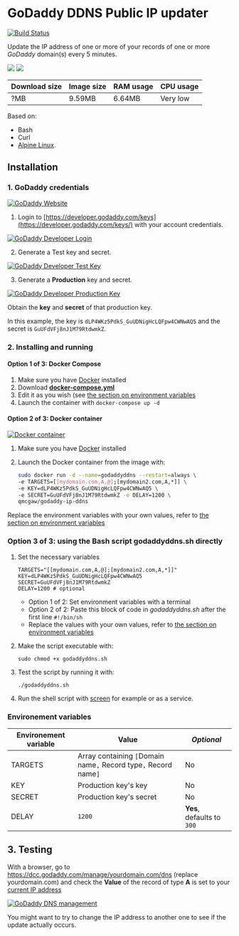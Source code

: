 # GoDaddy DDNS Public IP updater

[![Build Status](https://travis-ci.org/qdm12/godaddy-ip-ddns.svg?branch=master)](https://travis-ci.org/qdm12/godaddy-ip-ddns)

Update the IP address of one or more of your records of one or more *GoDaddy* domain(s) every 5 minutes.

[![](https://images.microbadger.com/badges/image/qmcgaw/godaddy-ip-ddns.svg)](https://microbadger.com/images/qmcgaw/godaddy-ip-ddns)
[![](https://images.microbadger.com/badges/version/qmcgaw/godaddy-ip-ddns.svg)](https://microbadger.com/images/qmcgaw/godaddy-ip-ddns)

| Download size | Image size | RAM usage | CPU usage |
| --- | --- | --- | --- |
| ?MB | 9.59MB | 6.64MB | Very low |

Based on:
- Bash
- Curl
- [Alpine Linux](https://hub.docker.com/_/alpine/).

## Installation

### 1. GoDaddy credentials

[![GoDaddy Website](https://github.com/qdm12/godaddy-ip-ddns/raw/master/readme/godaddy.png)](https://godaddy.com)

1. Login to [https://developer.godaddy.com/keys](https://developer.godaddy.com/keys/) with your account credentials.

[![GoDaddy Developer Login](https://github.com/qdm12/godaddy-ip-ddns/raw/master/readme/login.gif)](https://developer.godaddy.com/keys)

2. Generate a Test key and secret.

[![GoDaddy Developer Test Key](https://github.com/qdm12/godaddy-ip-ddns/raw/master/readme/testkey.gif)](https://developer.godaddy.com/keys)

3. Generate a **Production** key and secret.

[![GoDaddy Developer Production Key](https://github.com/qdm12/godaddy-ip-ddns/raw/master/readme/productionkey.gif)](https://developer.godaddy.com/keys)

Obtain the **key** and **secret** of that production key.

In this example, the key is `dLP4WKz5PdkS_GuUDNigHcLQFpw4CWNwAQ5` and the secret is `GuUFdVFj8nJ1M79RtdwmkZ`.

### 2. Installing and running

#### Option 1 of 3: Docker Compose

1. Make sure you have [Docker](https://docs.docker.com/install/) installed
1. Download [**docker-compose.yml**](https://github.com/qdm12/godaddy-ip-ddns/blob/master/docker-compose.yml)
1. Edit it as you wish (see [the section on environment variables](#environment-variables)
1. Launch the container with `docker-compose up -d`

#### Option 2 of 3: Docker container

[![Docker container](https://github.com/qdm12/godaddy-ip-ddns/raw/master/readme/docker.png)](https://www.docker.com/)

1. Make sure you have [Docker](https://docs.docker.com/install/) installed
1. Launch the Docker container from the image with:

    ```bash
    sudo docker run -d --name=godaddyddns --restart=always \
    -e TARGETS=[[mydomain.com,A,@];[mydomain2.com,A,*]] \
    -e KEY=dLP4WKz5PdkS_GuUDNigHcLQFpw4CWNwAQ5 \
    -e SECRET=GuUFdVFj8nJ1M79RtdwmkZ -e DELAY=1200 \
    qmcgaw/godaddy-ip-ddns
    ```

Replace the environment variables with your own values, refer to 
[the section on environment variables](#environment-variables)

### Option 3 of 3: using the Bash script godaddyddns.sh directly

1. Set the necessary variables

    ```shell
    TARGETS="[[mydomain.com,A,@];[mydomain2.com,A,*]]"
    KEY=dLP4WKz5PdkS_GuUDNigHcLQFpw4CWNwAQ5
    SECRET=GuUFdVFj8nJ1M79RtdwmkZ
    DELAY=1200 # optional
    ```

    - Option 1 of 2: Set environment variables with a terminal
    - Option 2 of 2: Paste this block of code in *godaddyddns.sh* after the first line `#!/bin/sh`
    - Replace the values with your own values, refer to 
    [the section on environment variables](#environment-variables)
1. Make the script executable with:

    ```shell
    sudo chmod +x godaddyddns.sh
    ```

1. Test the script by running it with:

    ```shell
    ./godaddyddns.sh
    ```

1. Run the shell script with [screen](https://www.gnu.org/software/screen/) for example or as a service.

### Environement variables

| **Environement variable** | **Value** | *Optional* |
| --- | --- | --- |
| TARGETS | Array containing `[`Domain name`,` Record type`,` Record name`]` | No |
| KEY | Production key's key | No |
| SECRET | Production key's secret | No |
| DELAY | `1200` | **Yes**, defaults to `300` |

## 3. Testing

With a browser, go to https://dcc.godaddy.com/manage/yourdomain.com/dns (replace yourdomain.com) 
and check the **Value** of the record of type **A** is set to your 
[current IP address](https://www.whatismyip.com/)

[![GoDaddy DNS management](https://github.com/qdm12/godaddy-ip-ddns/raw/master/readme/godaddydnsmanagement.png)](https://dcc.godaddy.com/manage/)

You might want to try to change the IP address to another one to see if the update actually occurs.